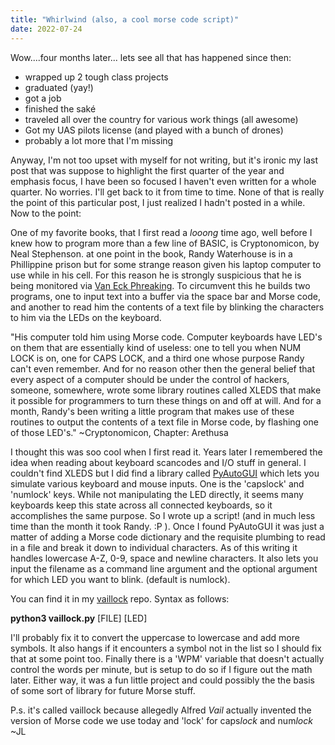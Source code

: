 ```yaml
---
title: "Whirlwind (also, a cool morse code script)"
date: 2022-07-24
---
```


Wow....four months later... lets see all that has happened since then:
- wrapped up 2 tough class projects
- graduated (yay!)
- got a job
- finished the sak&#233;
- traveled all over the country for various work things (all awesome) 
- Got my UAS pilots license (and played with a bunch of drones)
- probably a lot more that I'm missing 

Anyway, I'm not too upset with myself for not writing, but it's ironic my last post that was suppose to highlight the first quarter of the year and emphasis focus, I have been so focused I haven't even written for a whole quarter. No worries. I'll get back to it from time to time. None of that is really the point of this particular post, I just realized I hadn't posted in a while. Now to the point:

One of my favorite books, that I first read a *looong* time ago, well before I knew how to program more than a few line of BASIC, is Cryptonomicon, by Neal Stephenson. at one point in the book, Randy Waterhouse is in a Phillippine prison but for some strange reason given his laptop computer to use while in his cell. For this reason he is strongly suspicious that he is being monitored via [Van Eck Phreaking](https://en.wikipedia.org/wiki/Van_Eck_phreaking). To circumvent this he builds two programs, one to input text into a buffer via the space bar and Morse code, and another to read him the contents of a text file by blinking the characters to him via the LEDs on the keyboard. 

"His computer told him using Morse code. Computer keyboards have LED's on them that are essentially kind of useless: one to tell you when NUM LOCK is on, one for CAPS LOCK, and a third one whose purpose Randy can't even remember. And for no reason other then the general belief that every aspect of a computer should be under the control of hackers, someone, somewhere, wrote some library routines called XLEDS that make it possible for programmers to turn these things on and off at will. And for a month, Randy's been writing a little program that makes use of these routines to output the contents of a text file in Morse code, by flashing one of those LED's."
~Cryptonomicon, Chapter: Arethusa

I thought this was soo cool when I first read it. Years later I remembered the idea when reading about keyboard scancodes and I/O stuff in general. I couldn't find XLEDS but I did find a library called [PyAutoGUI](https://pyautogui.readthedocs.io/en/latest/index.html) which lets you simulate various keyboard and mouse inputs. One is the 'capslock' and 'numlock' keys. While not manipulating the LED directly, it seems many keyboards keep this state across all connected keyboards, so it accomplishes the same purpose. So I wrote up a script! (and in much less time than the month it took Randy. :P ). Once I found PyAutoGUI it was just a matter of adding a Morse code dictionary and the requisite plumbing to read in a file and break it down to individual characters. As of this writing it handles lowercase A-Z, 0-9, space and newline characters. It also lets you input the filename as a command line argument and the optional argument for which LED you want to blink. (default is numlock).

You can find it in my [vaillock](https://github.com/ninjajoe9/vaillock) repo. Syntax as follows:

**python3 vaillock.py** \[FILE\] \[LED\] 

I'll probably fix it to convert the uppercase to lowercase and add more symbols. It also hangs if it encounters a symbol not in the list so I should fix that at some point too. Finally there is a 'WPM' variable that doesn't actually control the words per minute, but is setup to do so if I figure out the math later. Either way, it was a fun little project and could possibly the the basis of some sort of library for future Morse stuff. 

P.s. it's called vaillock because allegedly Alfred *Vail* actually invented the version of Morse code we use today and 'lock' for caps*lock* and num*lock* ~JL